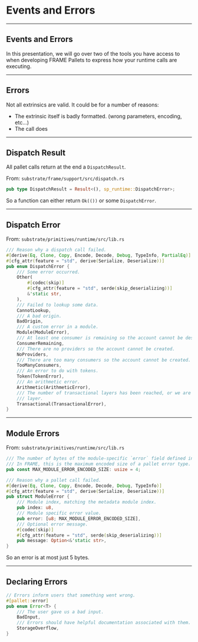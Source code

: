 # Events and Errors

---

## Events and Errors

In this presentation, we will go over two of the tools you have access to when developing FRAME Pallets to express how your runtime calls are executing.

---

## Errors

Not all extrinsics are valid. It could be for a number of reasons:

* The extrinsic itself is badly formatted. (wrong parameters, encoding, etc...)
* The call does

---

## Dispatch Result

All pallet calls return at the end a `DispatchResult`.

From: `substrate/frame/support/src/dispatch.rs`

```rust
pub type DispatchResult = Result<(), sp_runtime::DispatchError>;
```

So a function can either return `Ok(())` or some `DispatchError`.

---

## Dispatch Error

From: `substrate/primitives/runtime/src/lib.rs`

```rust [0|6-10|13-14|15-16]
/// Reason why a dispatch call failed.
#[derive(Eq, Clone, Copy, Encode, Decode, Debug, TypeInfo, PartialEq)]
#[cfg_attr(feature = "std", derive(Serialize, Deserialize))]
pub enum DispatchError {
	/// Some error occurred.
	Other(
		#[codec(skip)]
		#[cfg_attr(feature = "std", serde(skip_deserializing))]
		&'static str,
	),
	/// Failed to lookup some data.
	CannotLookup,
	/// A bad origin.
	BadOrigin,
	/// A custom error in a module.
	Module(ModuleError),
	/// At least one consumer is remaining so the account cannot be destroyed.
	ConsumerRemaining,
	/// There are no providers so the account cannot be created.
	NoProviders,
	/// There are too many consumers so the account cannot be created.
	TooManyConsumers,
	/// An error to do with tokens.
	Token(TokenError),
	/// An arithmetic error.
	Arithmetic(ArithmeticError),
	/// The number of transactional layers has been reached, or we are not in a transactional
	/// layer.
	Transactional(TransactionalError),
}
```

---

## Module Errors

From: `substrate/primitives/runtime/src/lib.rs`

```rust
/// The number of bytes of the module-specific `error` field defined in [`ModuleError`].
/// In FRAME, this is the maximum encoded size of a pallet error type.
pub const MAX_MODULE_ERROR_ENCODED_SIZE: usize = 4;

/// Reason why a pallet call failed.
#[derive(Eq, Clone, Copy, Encode, Decode, Debug, TypeInfo)]
#[cfg_attr(feature = "std", derive(Serialize, Deserialize))]
pub struct ModuleError {
	/// Module index, matching the metadata module index.
	pub index: u8,
	/// Module specific error value.
	pub error: [u8; MAX_MODULE_ERROR_ENCODED_SIZE],
	/// Optional error message.
	#[codec(skip)]
	#[cfg_attr(feature = "std", serde(skip_deserializing))]
	pub message: Option<&'static str>,
}
```

So an error is at most just 5 bytes.

---

## Declaring Errors



```rust
// Errors inform users that something went wrong.
#[pallet::error]
pub enum Error<T> {
	/// The user gave us a bad input.
	BadInput,
	/// Errors should have helpful documentation associated with them.
	StorageOverflow,
}
```
